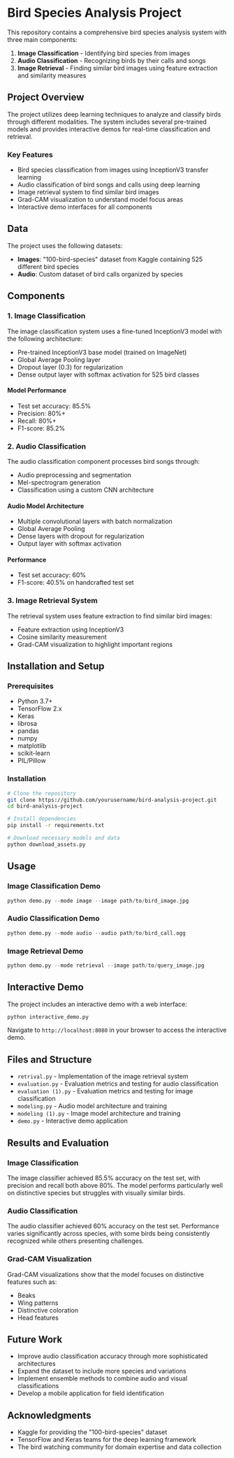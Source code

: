 # Bird Species Analysis Project

This repository contains a comprehensive bird species analysis system with three main components:
1. **Image Classification** - Identifying bird species from images
2. **Audio Classification** - Recognizing birds by their calls and songs
3. **Image Retrieval** - Finding similar bird images using feature extraction and similarity measures

## Project Overview

The project utilizes deep learning techniques to analyze and classify birds through different modalities. The system includes several pre-trained models and provides interactive demos for real-time classification and retrieval.

### Key Features

- Bird species classification from images using InceptionV3 transfer learning
- Audio classification of bird songs and calls using deep learning
- Image retrieval system to find similar bird images
- Grad-CAM visualization to understand model focus areas
- Interactive demo interfaces for all components

## Data

The project uses the following datasets:
- **Images**: "100-bird-species" dataset from Kaggle containing 525 different bird species
- **Audio**: Custom dataset of bird calls organized by species

## Components

### 1. Image Classification

The image classification system uses a fine-tuned InceptionV3 model with the following architecture:
- Pre-trained InceptionV3 base model (trained on ImageNet)
- Global Average Pooling layer
- Dropout layer (0.3) for regularization
- Dense output layer with softmax activation for 525 bird classes

#### Model Performance
- Test set accuracy: 85.5%
- Precision: 80%+
- Recall: 80%+
- F1-score: 85.2%

### 2. Audio Classification

The audio classification component processes bird songs through:
- Audio preprocessing and segmentation
- Mel-spectrogram generation
- Classification using a custom CNN architecture

#### Audio Model Architecture
- Multiple convolutional layers with batch normalization
- Global Average Pooling
- Dense layers with dropout for regularization
- Output layer with softmax activation

#### Performance
- Test set accuracy: 60%
- F1-score: 40.5% on handcrafted test set

### 3. Image Retrieval System

The retrieval system uses feature extraction to find similar bird images:
- Feature extraction using InceptionV3
- Cosine similarity measurement
- Grad-CAM visualization to highlight important regions

## Installation and Setup

### Prerequisites
- Python 3.7+
- TensorFlow 2.x
- Keras
- librosa
- pandas
- numpy
- matplotlib
- scikit-learn
- PIL/Pillow

### Installation

```bash
# Clone the repository
git clone https://github.com/yourusername/bird-analysis-project.git
cd bird-analysis-project

# Install dependencies
pip install -r requirements.txt

# Download necessary models and data
python download_assets.py
```

## Usage

### Image Classification Demo

```python
python demo.py --mode image --image path/to/bird_image.jpg
```

### Audio Classification Demo

```python
python demo.py --mode audio --audio path/to/bird_call.ogg
```

### Image Retrieval Demo

```python
python demo.py --mode retrieval --image path/to/query_image.jpg
```

## Interactive Demo

The project includes an interactive demo with a web interface:

```bash
python interactive_demo.py
```

Navigate to `http://localhost:8080` in your browser to access the interactive demo.

## Files and Structure

- `retrival.py` - Implementation of the image retrieval system
- `evaluation.py` - Evaluation metrics and testing for audio classification
- `evaluation (1).py` - Evaluation metrics and testing for image classification
- `modeling.py` - Audio model architecture and training
- `modeling (1).py` - Image model architecture and training
- `demo.py` - Interactive demo application

## Results and Evaluation

### Image Classification
The image classifier achieved 85.5% accuracy on the test set, with precision and recall both above 80%. The model performs particularly well on distinctive species but struggles with visually similar birds.

### Audio Classification
The audio classifier achieved 60% accuracy on the test set. Performance varies significantly across species, with some birds being consistently recognized while others presenting challenges.

### Grad-CAM Visualization
Grad-CAM visualizations show that the model focuses on distinctive features such as:
- Beaks
- Wing patterns
- Distinctive coloration
- Head features

## Future Work

- Improve audio classification accuracy through more sophisticated architectures
- Expand the dataset to include more species and variations
- Implement ensemble methods to combine audio and visual classifications
- Develop a mobile application for field identification

## Acknowledgments

- Kaggle for providing the "100-bird-species" dataset
- TensorFlow and Keras teams for the deep learning framework
- The bird watching community for domain expertise and data collection
